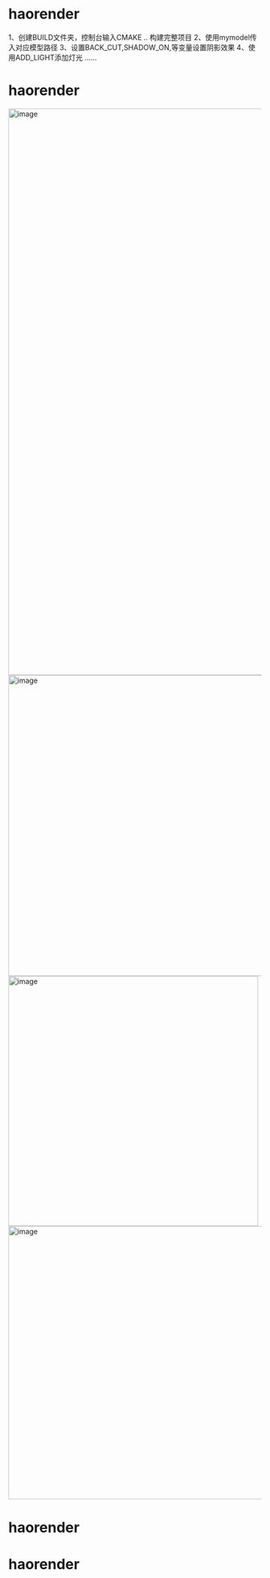 ﻿# haorender
 1、创建BUILD文件夹，控制台输入CMAKE ..  构建完整项目
 2、使用mymodel传入对应模型路径
 3、设置BACK_CUT,SHADOW_ON,等变量设置阴影效果
 4、使用ADD_LIGHT添加灯光
 ......
# haorender
<img width="1126" alt="image" src="https://github.com/user-attachments/assets/fb46f1fa-4a6e-45d9-ac84-fe85a77b22c0" />
<img width="598" alt="image" src="https://github.com/user-attachments/assets/3252946e-20ca-411a-a878-5e0e0308a701" />
<img width="497" alt="image" src="https://github.com/user-attachments/assets/96c59b5f-95e1-43e1-ae41-d3da8d4cf67c" />
<img width="543" alt="image" src="https://github.com/user-attachments/assets/a1579fba-f750-4fe9-9e73-d3ed735dd462" />

# haorender
# haorender
